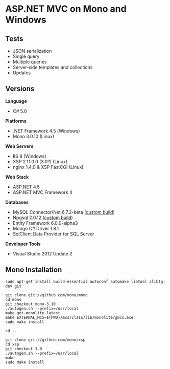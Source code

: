 # ASP.NET MVC on Mono and Windows

## Tests

* JSON serialization
* Single query
* Multiple queries
* Server-side templates and collections
* Updates

## Versions

**Language**

* C# 5.0

**Platforms**

* .NET Framework 4.5 (Windows)
* Mono 3.0.10 (Linux)

**Web Servers**

* IIS 8 (Windows)
* XSP 2.11.0.0 (3.0?) (Linux)
* nginx 1.4.0 & XSP FastCGI (Linux)

**Web Stack**

* ASP.NET 4.5
* ASP.NET MVC Framework 4

**Databases**

* MySQL Connector/Net 6.7.2-beta ([custom build](https://github.com/pdonald/mysql-connector-net))
* Npgsql 2.0.12 ([custom build](https://github.com/pdonald/Npgsql2))
* Entity Framework 6.0.0-alpha3
* Mongo C# Driver 1.8.1
* SqlClient Data Provider for SQL Server

**Developer Tools**

* Visual Studio 2012 Update 2

## Mono Installation

    sudo apt-get install build-essential autoconf automake libtool zlib1g-dev git

    git clone git://github.com/mono/mono
    cd mono
    git checkout mono-3.10
    ./autogen.sh --prefix=/usr/local
    make get-monolite-latest
    make EXTERNAL_MCS=${PWD}/mcs/class/lib/monolite/gmcs.exe
    sudo make install

    cd ..

    git clone git://github.com/mono/xsp
    cd xsp
    git checkout 3.0
    ./autogen.sh --prefix=/usr/local
    make
    sudo make install
